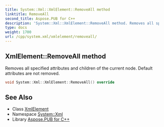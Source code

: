 ```yaml
---
title: System::Xml::XmlElement::RemoveAll method
linktitle: RemoveAll
second_title: Aspose.PUB for C++
description: 'System::Xml::XmlElement::RemoveAll method. Removes all specified attributes and children of the current node. Default attributes are not removed in C++.'
type: docs
weight: 1700
url: /cpp/system.xml/xmlelement/removeall/
---
```

## XmlElement::RemoveAll method


Removes all specified attributes and children of the current node. Default attributes are not removed.

```cpp
void System::Xml::XmlElement::RemoveAll() override
```

## See Also

* Class [XmlElement](../)
* Namespace [System::Xml](../../)
* Library [Aspose.PUB for C++](../../../)
